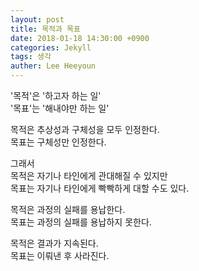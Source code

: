 ```yaml
---
layout: post
title: 목적과 목표
date: 2018-01-18 14:30:00 +0900
categories: Jekyll
tags: 생각
auther: Lee Heeyoun
---
```


'목적'은 '하고자 하는 일'  
'목표'는 '해내야만 하는 일'  

목적은 추상성과 구체성을 모두 인정한다.  
목표는 구체성만 인정한다.  

그래서  
목적은 자기나 타인에게 관대해질 수 있지만  
목표는 자기나 타인에게 빡빡하게 대할 수도 있다.  

목적은 과정의 실패를 용납한다.  
목표는 과정의 실패를 용납하지 못한다.  

목적은 결과가 지속된다.  
목표는 이뤄낸 후 사라진다.  
